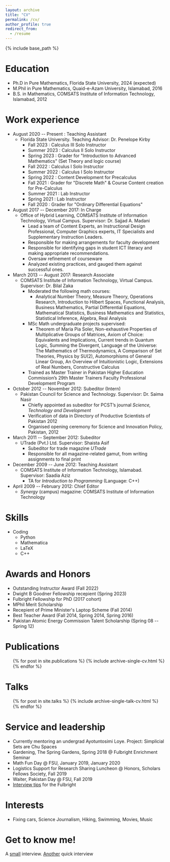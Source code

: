 ```yaml
---
layout: archive
title: "CV"
permalink: /cv/
author_profile: true
redirect_from:
  - /resume
---
```


{% include base_path %}

Education
======
* Ph.D in Pure Mathematics, Florida State University, 2024 (expected)
* M.Phil in Pure Mathematics, Quaid-e-Azam University, Islamabad, 2016
* B.S. in Mathematics, COMSATS Institute of Information Technology, Islamabad, 2012

Work experience
======
* August 2020 -- Present : Teaching Assistant
  * Florida State University. Teaching Advisor: Dr. Penelope Kirby
    * Fall 2023   : Calculus III Solo Instructor
    * Summer 2023 : Calculus II Solo Instructor 
    * Spring 2023 : Grader for "Introduction to Advanced Mathematics" (Set Theory and logic course)
    * Fall 2022   : Calculus I Solo Instructor
    * Summer 2022 : Calculus I Solo Instructor
    * Spring 2022 : Content Development for Precalculus
    * Fall 2021   : Grader for "Discrete Math" & Course Content creation for Pre-Calculus
    * Summer 2021 : Lab Instructor
    * Spring 2021 : Lab Instructor
    * Fall 2020   : Grader for "Ordinary Differential Equations"
* August 2017 -- December 2017: In Charge
  * Office of Hybrid Learning, COMSATS Institute of Information Technology, Virtual Campus. Supervisor: Dr. Sajjad A. Madani
    * Lead a team of Content Experts, an Instructional Design Professional, Computer Graphics experts, IT Specialists and Supplementary Instruction Leaders.
    * Responsible for making arrangements for faculty development
    * Responsible for identifying gaps in student ICT literacy and making appropriate recommendations.
    * Oversaw refinement of courseware
    * Analyzed existing practices, and gauged them against successful ones.
* March 2013 -- August 2017: Research Associate
  * COMSATS Institute of Information Technology, Virtual Campus. Supervisor: Dr. Bilal Zaka
    * Moderated the following math courses:
      * Analytical Number Theory, Measure Theory, Operations Research, Introduction to Hilbert Spaces, Functional Analysis, Business Mathematics, Partial Differential Equations, Mathematical Statistics, Business Mathematics and Statistics, Statistical Inference, Algebra, Real Analysis
    * MSc Math undergraduate projects supervised:
      * Theorem of Maria Pia Soler, Non-exhaustive Properties of Multiplicative Groups of Matrices, Axiom of Choice: Equivalents and Implications, Current trends in Quantum Logic, Summing the Divergent, Language of the Universe: The Mathematics of Thermodynamics, A Comparison of Set Theories, Physics by SU(2), Automorphisms of General Linear Group, An Overview of Intuitionistic Logic, Extensions of Real Numbers, Constructive Calculus
    * Trained as Master Trainer in Pakistan Higher Education Commission’s 29th Master Trainers Faculty Professional Development Program
* October 2012 -- November 2012: Subeditor (Intern)
  * Pakistan Council for Science and Technology. Supervisor: Dr. Saima Nasir
    *   Chiefly appointed as subeditor for PCST’s journal _Science, Technology and Development_
    *   Verification of data in Directory of Productive Scientists of Pakistan 2012
    *   Organised opening ceremony for Science and Innovation Policy, Pakistan, 2012
* March 2011 -- September 2012: Subeditor
  * UTrade (Pvt.) Ltd. Supervisor: Shaista Asif
    * Subeditor for trade magazine _UTrade_
    * Responsible for all magazine-related gamut, from writing assignments to final print
* December 2009 -- June 2012: Teaching Assistant
  * COMSATS Institute of Information Technology, Islamabad. Supervisor: Saadia Aziz
    * TA for _Introduction to Programming_ (Language: C++) 
* April 2009 -- February 2012: Chief Editor
  * _Synergy_ (campus) magazine: COMSATS Institute of Information Technology 
    
  
Skills
======
* Coding
  *  Python
  *  Mathematica
  *  LaTeX
  *  C++
  
Awards and Honors
======
* Outstanding Instructor Award (Fall 2022)
* Dwight B Goodner Fellowship recepient (Spring 2023)
* Fulbright Fellowship for PhD (2017 cohort)
* MPhil Merit Scholarship
* Recepient of Prime Minister's Laptop Scheme (Fall 2014)
* Best Teacher Award (Fall 2014, Spring 2014, Spring 2016)
* Pakistan Atomic Energy Commission Talent Scholarship (Spring 08 -- Spring 12)

Publications
======
  <ul>{% for post in site.publications %}
    {% include archive-single-cv.html %}
  {% endfor %}</ul>
  
Talks
======
  <ul>{% for post in site.talks %}
    {% include archive-single-talk-cv.html %}
  {% endfor %}</ul>
  
Service and leadership
======
* Currently mentoring an undergrad Ayotuntosimi Loye. Project: Simplicial Sets are Chu Spaces
* Gardening, The Spring Gardens, Spring 2018 @ Fulbright Enrichment Seminar
* Math Fun Day @ FSU, January 2019, January 2020
* Logistics Support for Research Sharing Luncheon @ Honors, Scholars Fellows Society, Fall 2019
* Waiter, Pakistan Day @ FSU, Fall 2019
* [Interview tips](https://www.youtube.com/watch?v=wMtPJpXCb-g) for the Fulbright

Interests
======
* Fixing cars, Science Journalism, Hiking, Swimming, Movies, Music

Get to know me!
======
A [small](https://fellowssociety.fsu.edu/meet-fellows/fellows-society-current-graduate-fellow-abdullah-malik) interview. [Another](https://ogfa.fsu.edu/graduate/abdullah-malik) quick interview
